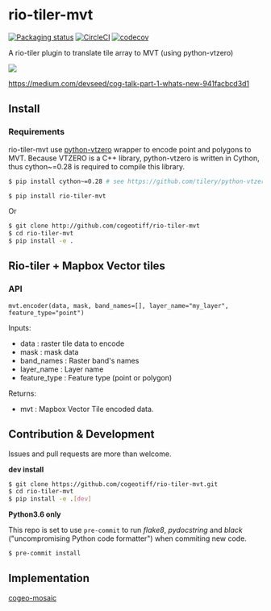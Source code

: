# rio-tiler-mvt

[![Packaging status](https://badge.fury.io/py/rio-tiler-mvt.svg)](https://badge.fury.io/py/rio-tiler-mvt)
[![CircleCI](https://circleci.com/gh/cogeotiff/rio-tiler-mvt.svg?style=svg)](https://codecov.io/gh/cogeotiff/rio-tiler-mvt)
[![codecov](https://codecov.io/gh/cogeotiff/rio-tiler-mvt/branch/master/graph/badge.svg)](https://circleci.com/gh/cogeotiff/rio-tiler-mvt)


A rio-tiler plugin to translate tile array to MVT (using python-vtzero)

![](https://user-images.githubusercontent.com/10407788/57476379-72cf6000-7264-11e9-979d-bf9f486518c2.png)

https://medium.com/devseed/cog-talk-part-1-whats-new-941facbcd3d1

## Install

### Requirements

rio-tiler-mvt use [python-vtzero](https://github.com/tilery/python-vtzero) wrapper to encode point and polygons to MVT. Because VTZERO is a C++ library, python-vtzero is written in Cython, thus cython~=0.28 is required to compile this library.

```bash
$ pip install cython~=0.28 # see https://github.com/tilery/python-vtzero#requirements

$ pip install rio-tiler-mvt
```
Or 
```bash
$ git clone http://github.com/cogeotiff/rio-tiler-mvt
$ cd rio-tiler-mvt
$ pip install -e .
```

## Rio-tiler + Mapbox Vector tiles

### API

`mvt.encoder(data, mask, band_names=[], layer_name="my_layer", feature_type="point")`

Inputs:
- data : raster tile data to encode
- mask : mask data
- band_names : Raster band's names
- layer_name : Layer name
- feature_type : Feature type (point or polygon)

Returns:
- mvt : Mapbox Vector Tile encoded data.


## Contribution & Development

Issues and pull requests are more than welcome.

**dev install**

```bash
$ git clone https://github.com/cogeotiff/rio-tiler-mvt.git
$ cd rio-tiler-mvt
$ pip install -e .[dev]
```

**Python3.6 only**

This repo is set to use `pre-commit` to run *flake8*, *pydocstring* and *black* ("uncompromising Python code formatter") when commiting new code.

```bash
$ pre-commit install
```


## Implementation
[cogeo-mosaic](http://github.com/developmentseed/cogeo-mosaic.git)
